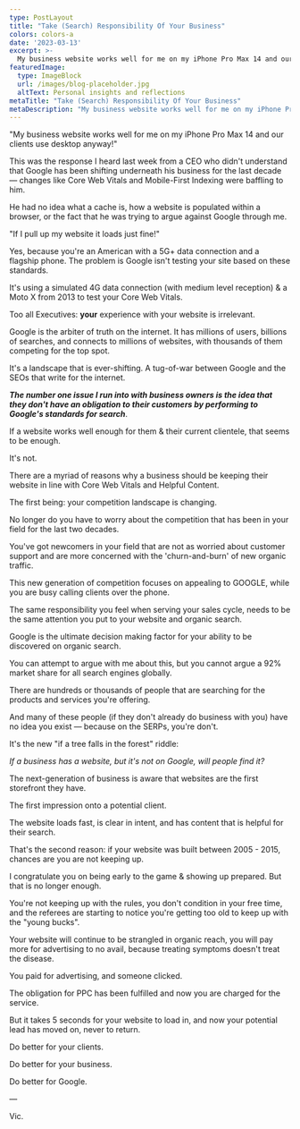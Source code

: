 ```yaml
---
type: PostLayout
title: "Take (Search) Responsibility Of Your Business"
colors: colors-a
date: '2023-03-13'
excerpt: >-
  My business website works well for me on my iPhone Pro Max 14 and our clients use desktop anyway!......
featuredImage:
  type: ImageBlock
  url: /images/blog-placeholder.jpg
  altText: Personal insights and reflections
metaTitle: "Take (Search) Responsibility Of Your Business"
metaDescription: "My business website works well for me on my iPhone Pro Max 14 and our clients use desktop anyway!..."
---
```

"My business website works well for me on my iPhone Pro Max 14 and our clients use desktop anyway!"

This was the response I heard last week from a CEO who didn't understand that Google has been shifting underneath his business for the last decade — changes like Core Web Vitals and Mobile-First Indexing were baffling to him.

He had no idea what a cache is, how a website is populated within a browser, or the fact that he was trying to argue against Google through me.

"If I pull up my website it loads just fine!"

Yes, because you're an American with a 5G+ data connection and a flagship phone. The problem is Google isn't testing your site based on these standards.

It's using a simulated 4G data connection (with medium level reception) & a Moto X from 2013 to test your Core Web Vitals.

Too all Executives: **your** experience with your website is irrelevant.

Google is the arbiter of truth on the internet. It has millions of users, billions of searches, and connects to millions of websites, with thousands of them competing for the top spot.

It's a landscape that is ever-shifting. A tug-of-war between Google and the SEOs that write for the internet.

***The number one issue I run into with business owners is the idea that they don't have an obligation to their customers by performing to Google's standards for search***.

If a website works well enough for them & their current clientele, that seems to be enough.

It's not.

There are a myriad of reasons why a business should be keeping their website in line with Core Web Vitals and Helpful Content.

The first being: your competition landscape is changing.

No longer do you have to worry about the competition that has been in your field for the last two decades.

You've got newcomers in your field that are not as worried about customer support and are more concerned with the 'churn-and-burn' of new organic traffic.

This new generation of competition focuses on appealing to GOOGLE, while you are busy calling clients over the phone.

The same responsibility you feel when serving your sales cycle, needs to be the same attention you put to your website and organic search.

Google is the ultimate decision making factor for your ability to be discovered on organic search.

You can attempt to argue with me about this, but you cannot argue a 92% market share for all search engines globally.

There are hundreds or thousands of people that are searching for the products and services you're offering.

And many of these people (if they don't already do business with you) have no idea you exist — because on the SERPs, you're don't.

It's the new "if a tree falls in the forest" riddle:

*If a business has a website, but it's not on Google, will people find it?*

The next-generation of business is aware that websites are the first storefront they have.

The first impression onto a potential client.

The website loads fast, is clear in intent, and has content that is helpful for their search.

That's the second reason: if your website was built between 2005 - 2015, chances are you are not keeping up.

I congratulate you on being early to the game & showing up prepared. But that is no longer enough.

You're not keeping up with the rules, you don't condition in your free time, and the referees are starting to notice you're getting too old to keep up with the "young bucks".

Your website will continue to be strangled in organic reach, you will pay more for advertising to no avail, because treating symptoms doesn't treat the disease.

You paid for advertising, and someone clicked.

The obligation for PPC has been fulfilled and now you are charged for the service.

But it takes 5 seconds for your website to load in, and now your potential lead has moved on, never to return.

Do better for your clients.

Do better for your business.

Do better for Google.

—

Vic.